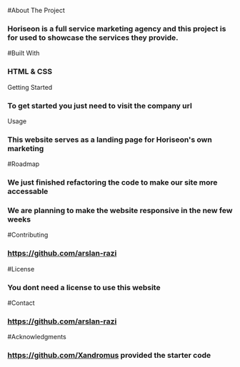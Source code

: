 #About The Project
### Horiseon is a full service marketing agency and this project is for used to showcase the services they provide. 

#Built With
### HTML & CSS

Getting Started
### To get started you just need to visit the company url

Usage
### This website serves as a landing page for Horiseon's own marketing 

#Roadmap
### We just finished refactoring the code to make our site more accessable
### We are planning to make the website responsive in the new few weeks

#Contributing
### https://github.com/arslan-razi

#License
### You dont need a license to use this website

#Contact
### https://github.com/arslan-razi


#Acknowledgments
### https://github.com/Xandromus provided the starter code



